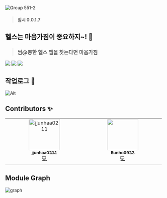 ![Group 551-2](https://github.com/MaeumgaGym/MaeumGaGym_iOS/assets/102890390/c35c9cf1-936d-422b-bdf5-6caae046480b)
> #### 임시 0.0.1.7

## 헬스는 마음가짐이 중요하지~! 🧘
> ### 쌈@뽕한 헬스 앱을 찾는다면 마음가짐
<img src="https://img.shields.io/badge/Swift-F05138?style=flat-square&logo=Swift&logoColor=white"/> <img src="https://img.shields.io/badge/UIKit-2396F3?style=flat-square&logo=UIKit&logoColor=white"/> <img src="https://img.shields.io/badge/xcode 15-147EFB?style=flat-square&logo=Xcode&logoColor=white"/>

## 작업로그 🏃
![Alt](https://repobeats.axiom.co/api/embed/19fa14bed6ae235217e9a0e619a2dbc1f92b026d.svg "Repobeats analytics image")

## Contributors ✨
<!-- ALL-CONTRIBUTORS-LIST:START - Do not remove or modify this section -->
<!-- prettier-ignore-start -->
<!-- markdownlint-disable -->
<table>
  <tbody>
    <tr>
      <td align="center" valign="top" width="14.28%"><a href="https://github.com/jjunhaa0211"><img src="https://avatars.githubusercontent.com/u/102890390?s=400&u=25e436fd018ac723d433a43a154295bf05433fc4&v=4?v=4?s=100" width="100px;" alt="jjunhaa0211"/><br/><sub><b>jjunhaa0211</b></sub></a><br /><a href="https://github.com/jjunhaa0211" title="Code">💻</a></td>
      <td align="center" valign="top" width="14.28%"><a href="https://github.com/Eunho0922"><img src="https://avatars.githubusercontent.com/u/127753071?v=4?v=4?s=100" width="100px;" alt=""/><br/><sub><b>Eunho0922</b></sub></a><br /><a href="https://github.com/Eunho0922" title="Code">💻</a></td>
    </tr>
  </tbody>
</table>

<!-- markdownlint-restore -->
<!-- prettier-ignore-end -->

<!-- ALL-CONTRIBUTORS-LIST:END -->
<!-- prettier-ignore-start -->
<!-- markdownlint-disable -->

<!-- markdownlint-restore -->
<!-- prettier-ignore-end -->

<!-- ALL-CONTRIBUTORS-LIST:END -->

## Module Graph
![graph](https://github.com/MaeumgaGym/MaeumGaGym_iOS/assets/102890390/7c0d3e6e-4517-4044-8fef-62db69630e58)
